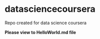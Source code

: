 datasciencecoursera
===================

Repo created for data science coursera

**Please view to HelloWorld.md file**
